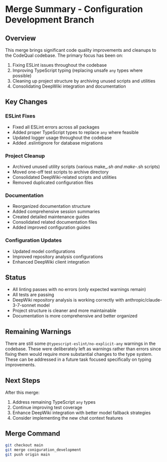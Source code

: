 # Merge Summary - Configuration Development Branch

## Overview

This merge brings significant code quality improvements and cleanups to the CodeQual codebase. The primary focus has been on:

1. Fixing ESLint issues throughout the codebase
2. Improving TypeScript typing (replacing unsafe `any` types where possible)
3. Cleaning up project structure by archiving unused scripts and utilities
4. Consolidating DeepWiki integration and documentation

## Key Changes

### ESLint Fixes
- Fixed all ESLint errors across all packages
- Added proper TypeScript types to replace `any` where feasible
- Updated logger usage throughout the codebase
- Added .eslintignore for database migrations

### Project Cleanup
- Archived unused utility scripts (various make_*.sh and make-*.sh scripts)
- Moved one-off test scripts to archive directory
- Consolidated DeepWiki-related scripts and utilities
- Removed duplicated configuration files

### Documentation
- Reorganized documentation structure
- Added comprehensive session summaries
- Created detailed maintenance guides
- Consolidated related documentation files
- Added improved configuration guides

### Configuration Updates
- Updated model configurations
- Improved repository analysis configurations
- Enhanced DeepWiki client integration

## Status

- All linting passes with no errors (only expected warnings remain)
- All tests are passing
- DeepWiki repository analysis is working correctly with anthropic/claude-3-7-sonnet model
- Project structure is cleaner and more maintainable
- Documentation is more comprehensive and better organized

## Remaining Warnings

There are still some `@typescript-eslint/no-explicit-any` warnings in the codebase. These were deliberately left as warnings rather than errors since fixing them would require more substantial changes to the type system. These can be addressed in a future task focused specifically on typing improvements.

## Next Steps

After this merge:

1. Address remaining TypeScript `any` types
2. Continue improving test coverage
3. Enhance DeepWiki integration with better model fallback strategies
4. Consider implementing the new chat context features

## Merge Command

```bash
git checkout main
git merge coniguration_development
git push origin main
```